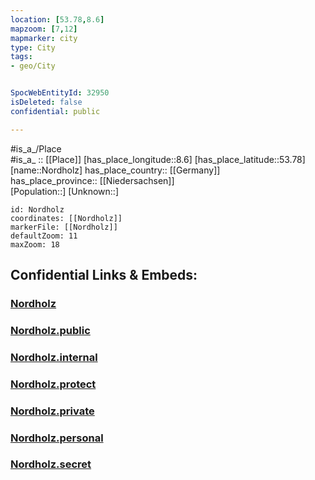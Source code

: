 ```yaml
---
location: [53.78,8.6] 
mapzoom: [7,12] 
mapmarker: city 
type: City
tags:
- geo/City


SpocWebEntityId: 32950
isDeleted: false
confidential: public

---
```

#is_a_/Place  
#is_a_ :: [[Place]] 
[has_place_longitude::8.6] 
[has_place_latitude::53.78] 
[name::Nordholz] 
has_place_country:: [[Germany]]  
has_place_province:: [[Niedersachsen]]  
[Population::] 
[Unknown::] 


```leaflet
id: Nordholz
coordinates: [[Nordholz]] 
markerFile: [[Nordholz]] 
defaultZoom: 11 
maxZoom: 18
```


## Confidential Links & Embeds: 

### [Nordholz](/_Standards/Earth/Continent/Europe/Europe~Central/Germany/Germany~West/Niedersachsen/counties~Niedersachsen/Cuxhaven/cities~Cuxhaven/Wurster~Nordsee/boroughs~Wurster~Nordsee/Nordholz.md) 

### [Nordholz.public](/_public/Earth/Continent/Europe/Europe~Central/Germany/Germany~West/Niedersachsen/counties~Niedersachsen/Cuxhaven/cities~Cuxhaven/Wurster~Nordsee/boroughs~Wurster~Nordsee/Nordholz.public.md) 

### [Nordholz.internal](/_internal/Earth/Continent/Europe/Europe~Central/Germany/Germany~West/Niedersachsen/counties~Niedersachsen/Cuxhaven/cities~Cuxhaven/Wurster~Nordsee/boroughs~Wurster~Nordsee/Nordholz.internal.md) 

### [Nordholz.protect](/_protect/Earth/Continent/Europe/Europe~Central/Germany/Germany~West/Niedersachsen/counties~Niedersachsen/Cuxhaven/cities~Cuxhaven/Wurster~Nordsee/boroughs~Wurster~Nordsee/Nordholz.protect.md) 

### [Nordholz.private](/_private/Earth/Continent/Europe/Europe~Central/Germany/Germany~West/Niedersachsen/counties~Niedersachsen/Cuxhaven/cities~Cuxhaven/Wurster~Nordsee/boroughs~Wurster~Nordsee/Nordholz.private.md) 

### [Nordholz.personal](/_personal/Earth/Continent/Europe/Europe~Central/Germany/Germany~West/Niedersachsen/counties~Niedersachsen/Cuxhaven/cities~Cuxhaven/Wurster~Nordsee/boroughs~Wurster~Nordsee/Nordholz.personal.md) 

### [Nordholz.secret](/_secret/Earth/Continent/Europe/Europe~Central/Germany/Germany~West/Niedersachsen/counties~Niedersachsen/Cuxhaven/cities~Cuxhaven/Wurster~Nordsee/boroughs~Wurster~Nordsee/Nordholz.secret.md)

